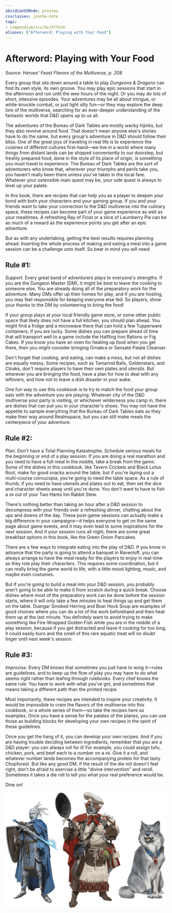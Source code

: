 ```yaml
---
obsidianUIMode: preview
cssclasses: json5e-note
tags:
- compendium/src/5e/hffotm
aliases: ["Afterword: Playing with Your Food"]
---
```

# Afterword: Playing with Your Food
*Source: Heroes' Feast Flavors of the Multiverse, p. 208* 

Every group that sits down around a table to play *Dungeons & Dragons* can find its own style, its own groove. You may play epic sessions that start in the afternoon and run until the wee hours of the night. Or you may do lots of short, intensive episodes. Your adventures may be all about intrigue, or white-knuckle combat, or just light silly fun—or they may explore the deep lore of the multiverse, searching for an ever-deeper understanding of the fantastic worlds that D&D opens up to us all.

The adventures of the Bureau of Dark Tables are mostly wacky hijinks, but they also revolve around food. That doesn't mean anyone else's stories have to do the same, but every group's adventure in D&D should follow their bliss. One of the great joys of traveling in real life is to experience the cuisines of different cultures first-hand—we live in a world where many things from distant lands can be shipped conveniently to our doorstep, but freshly prepared food, done in the style of its place of origin, is something you must travel to experience. The Bureau of Dark Tables are the sort of adventurers who know that, wherever your triumphs and perils take you, you haven't really been there unless you've taken in the local fare. Whatever your ostensible main quest may be, your side quest is always to level up your palate.

In this book, there are recipes that can help you as a player to deepen your bond with both your characters and your gaming group. If you and your friends want to take your connection to the D&D multiverse into the culinary space, these recipes can become part of your game experience as well as your mealtimes. A refreshing Ray of Frost or a slice of Laumberry Pie can be as much of a reward as the experience points you get after an epic adventure.

But as with any undertaking, getting the best results requires planning ahead. Inserting the whole process of making and eating a meal into a game session can be a challenge unto itself. So bear in mind you will need:

## Rule #1:

*Support.* Every great band of adventurers plays to everyone's strengths. If you are the Dungeon Master (DM), it might be best to leave the cooking to someone else. You are already doing all of the preparatory work for the adventure. Many DMs offer up their homes for play, and if you are hosting, you may feel responsible for keeping everyone else fed. So players, show your thanks to the DM by volunteering to bring the food!

If your group plays at your local friendly game store, or some other public space that likely does not have a full kitchen, you should plan ahead. You might find a fridge and a microwave there that can hold a few Tupperware containers, if you are lucky. Some dishes you can prepare ahead of time that will transport well to a game include the Halfling Iron Rations or Fig Cakes. If you know you have an oven for heating up food when you get there, then you might consider bringing Ornabra or Sensate Palate Cleanser.

Don't forget that cooking, and eating, can make a mess, but not all dishes are equally messy. Some recipes, such as Tamarind Balls, Goldenstars, and Cloaks, don't require players to have their own plates and utensils. But wherever you are bringing the food, have a plan for how to deal with any leftovers, and how not to leave a dish disaster in your wake.

One fun way to use this cookbook is to try to match the food your group eats with the adventure you are playing. Whatever city of the D&D multiverse your party is visiting, or whichever wilderness you camp in, there are dishes that can put you in your character's shoes. You may not have the appetite to sample everything that the Bureau of Dark Tables eats as they make their way around Realmspace, but you can still make meals the centerpiece of your adventure.

## Rule #2:

*Plan.* Don't have a Total Planning Katastrophe. Schedule serious meals for the beginning or end of a play session. If you are doing a real marathon and you need to have a full meal in the middle, take a break from the game. Some of the dishes in this cookbook, like Tavern Crickets and Black Lotus Root, make for good snacks around the table, but if you're laying out a multi-course cornucopia, you're going to need the table space. As a rule of thumb, if you need to have utensils and plates out to eat, then set the dice and character sheets away until you're done. You don't want to have to fish a `d4` out of your Two Hares Inn Rabbit Stew.

There's nothing better than taking an hour after a D&D session to decompress with your friends over a refreshing dinner, chatting about the ups and downs of the day. These post-game sessions can actually make a big difference in your campaigns—it helps everyone to get on the same page about game events, and it may even lead to some inspirations for the next session. And if your session runs all night, there are some great breakfast options in this book, like the Green Onion Pancakes.

There are a few ways to integrate eating into the play of D&D. If you know in advance that the party is going to attend a banquet in Ravenloft, you can always arrange to have the meal ready for the players to enjoy in real-time as they role play their characters. This requires some coordination, but it can really bring the game world to life, with a little mood lighting, music, and maybe even costumes.

But if you're going to build a meal into your D&D session, you probably aren't going to be able to make it from scratch during a quick break. Choose dishes where most of the preparatory work can be done before the session starts, where it will only take a few minutes to heat things up and get them on the table. Duergar Smoked Herring and Boar Hock Soup are examples of good choices where you can do a lot of the work beforehand and then heat them up at the last minute. You definitely want to avoid trying to make something like Fire-Wrapped Golden Fish while you are in the middle of a play session, because if you get distracted and leave it cooking for too long, it could easily burn and the smell of this rare aquatic treat will no doubt linger until next week's session.

## Rule #3:

*Improvise.* Every DM knows that sometimes you just have to wing it—rules are guidelines, and to keep up the flow of play you may have to do what seems right rather than leafing through rulebooks. Every chef knows the same rule: You have to work with what you've got, and sometimes that means taking a different path than the printed recipe.

Most importantly, these recipes are intended to inspire your creativity. It would be impossible to cram the flavors of the multiverse into this cookbook, or a whole series of them—so take the recipes here as examples. Once you have a sense for the palates of the planes, you can use those as building blocks for developing your own recipes in the spirit of these guidelines.

Once you get the hang of it, you can develop your own recipes. And if you are having trouble deciding between ingredients, remember that you are a D&D player: you can always roll for it! For example, you could assign tofu, chicken, pork, and beef each to a number on a `d4`. Give it a roll, and whatever number lands becomes the accompanying protein for that tasty Chopforest. But like any good DM, if the result of the die roll doesn't feel right, don't be afraid to exercise a little "divine intervention" and reroll. Sometimes it takes a die roll to tell you what your real preference would be.

Dine on!

![](https://raw.githubusercontent.com/5etools-mirror-3/5etools-img/main/book/TCE/094-04-005.webp#center)